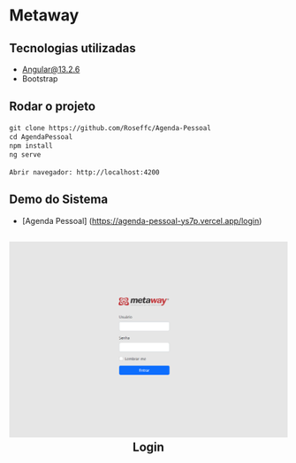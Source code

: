 # Metaway

## Tecnologias utilizadas 
- Angular@13.2.6
- Bootstrap

## Rodar o projeto
```
git clone https://github.com/Roseffc/Agenda-Pessoal
cd AgendaPessoal
npm install 
ng serve

Abrir navegador: http://localhost:4200
```
## Demo do Sistema
- [Agenda Pessoal] (https://agenda-pessoal-ys7p.vercel.app/login)

## <p align="center">![Agenda Pessoal](./src/assets/login-interface.png)<br>Login</p>
